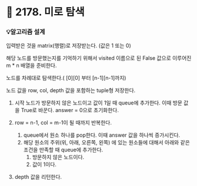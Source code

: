# 🚪 2178. 미로 탐색
### 💡**알고리즘 설계**

입력받은 것을 matrix(행렬)로 저장받는다. (값은 1 또는 0) 

해당 노드를 방문했는지를 기억하기 위해서 visited 이름으로 된 False 값으로 이루어진 m * n 배열을 준비한다. 

노드를 차례대로 탐색한다.( [0][0] 부터 [n-1][n-1]까지)

노드 값을 row, col, depth 값을 포함하는 tuple형 저장한다. 

1. 시작 노드가 방문하지 않은 노드이고 값이 1일 때 queue에 추가한다. 이때 방문 값을 True로 바꾼다. 
answer = 0으로 초기화한다. 
2. row = n-1, col = m-1이 될 때까지 반복한다. 
    1. queue에서 원소 하나를 pop한다. 이때 answer 값을 하나씩 증가시킨다.
    2. 해당 원소의 주위(위, 아래, 오른쪽, 왼쪽) 에 있는 원소들에 대해서 아래와 같은 조건을 만족할 때 queue에 추가한다. 
        1. 방문하지 않은 노드이다. 
        2. 값이 1이다. 
    
3. depth 값을 리턴한다.

